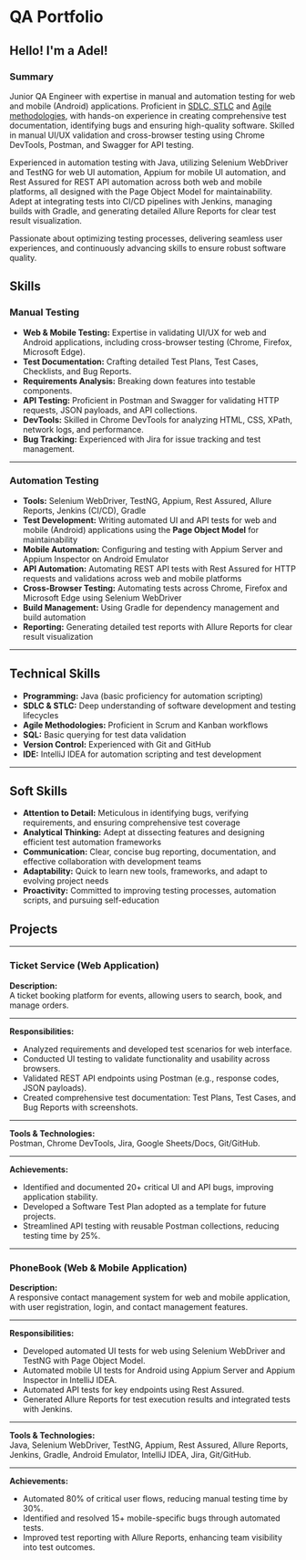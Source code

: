 # QA Portfolio

## Hello! I'm a Adel!

### Summary
Junior QA Engineer with expertise in manual and automation testing for web and mobile (Android) applications. Proficient in [SDLC, STLC](https://github.com/AdelOrobets/portfolio/blob/main/SDLC_and_STLC.md)
and [Agile methodologies](https://github.com/AdelOrobets/portfolio/blob/main/Agile%20Methodologies%20(Scrum%20%26%20Kanban).md), with hands-on experience in creating comprehensive test documentation, identifying bugs and ensuring high-quality 
software. Skilled in manual UI/UX validation and cross-browser testing using Chrome DevTools, Postman, and Swagger for API testing. 

Experienced in automation testing with Java, utilizing Selenium WebDriver and TestNG for web 
UI automation, Appium for mobile UI automation, and Rest Assured for REST API automation across 
both web and mobile platforms, all designed with the Page Object Model for maintainability. 
Adept at integrating tests into CI/CD pipelines with Jenkins, managing builds with Gradle, and 
generating detailed Allure Reports for clear test result visualization. 

Passionate about 
optimizing testing processes, delivering seamless user experiences, and continuously advancing skills 
to ensure robust software quality.

## Skills

### Manual Testing

- **Web & Mobile Testing:** Expertise in validating UI/UX for web and Android applications, including cross-browser testing (Chrome, Firefox, Microsoft Edge).  
- **Test Documentation:** Crafting detailed Test Plans, Test Cases, Checklists, and Bug Reports.  
- **Requirements Analysis:** Breaking down features into testable components.  
- **API Testing:** Proficient in Postman and Swagger for validating HTTP requests, JSON payloads, and API collections.  
- **DevTools:** Skilled in Chrome DevTools for analyzing HTML, CSS, XPath, network logs, and performance.  
- **Bug Tracking:** Experienced with Jira for issue tracking and test management.  

---

### Automation Testing

- **Tools:** Selenium WebDriver, TestNG, Appium, Rest Assured, Allure Reports, Jenkins (CI/CD), Gradle  
- **Test Development:** Writing automated UI and API tests for web and mobile (Android) applications using the **Page Object Model** for maintainability  
- **Mobile Automation:** Configuring and testing with Appium Server and Appium Inspector on Android Emulator  
- **API Automation:** Automating REST API tests with Rest Assured for HTTP requests and validations across web and mobile platforms  
- **Cross-Browser Testing:** Automating tests across Chrome, Firefox and Microsoft Edge using Selenium WebDriver  
- **Build Management:** Using Gradle for dependency management and build automation  
- **Reporting:** Generating detailed test reports with Allure Reports for clear result visualization  

---

## Technical Skills

- **Programming:** Java (basic proficiency for automation scripting)  
- **SDLC & STLC:** Deep understanding of software development and testing lifecycles  
- **Agile Methodologies:** Proficient in Scrum and Kanban workflows  
- **SQL:** Basic querying for test data validation  
- **Version Control:** Experienced with Git and GitHub  
- **IDE:** IntelliJ IDEA for automation scripting and test development  

---

## Soft Skills

- **Attention to Detail:** Meticulous in identifying bugs, verifying requirements, and ensuring comprehensive test coverage  
- **Analytical Thinking:** Adept at dissecting features and designing efficient test automation frameworks  
- **Communication:** Clear, concise bug reporting, documentation, and effective collaboration with development teams  
- **Adaptability:** Quick to learn new tools, frameworks, and adapt to evolving project needs  
- **Proactivity:** Committed to improving testing processes, automation scripts, and pursuing self-education

## Projects

---

### Ticket Service (Web Application)

**Description:**  
A ticket booking platform for events, allowing users to search, book, and manage orders.

---

**Responsibilities:**

- Analyzed requirements and developed test scenarios for web interface.
- Conducted UI testing to validate functionality and usability across browsers. 
- Validated REST API endpoints using Postman (e.g., response codes, JSON payloads).  
- Created comprehensive test documentation: Test Plans, Test Cases, and Bug Reports with screenshots.

---

**Tools & Technologies:**  
Postman, Chrome DevTools, Jira, Google Sheets/Docs, Git/GitHub.

---

**Achievements:**

- Identified and documented 20+ critical UI and API bugs, improving application stability.  
- Developed a Software Test Plan adopted as a template for future projects.  
- Streamlined API testing with reusable Postman collections, reducing testing time by 25%.

---

### PhoneBook (Web & Mobile Application)

**Description:**  
A responsive contact management system for web and mobile application, with user registration, login, and contact management features.

---

**Responsibilities:**

- Developed automated UI tests for web using Selenium WebDriver and TestNG with Page Object Model.  
- Automated mobile UI tests for Android using Appium Server and Appium Inspector in IntelliJ IDEA.  
- Automated API tests for key endpoints using Rest Assured.  
- Generated Allure Reports for test execution results and integrated tests with Jenkins.

---

**Tools & Technologies:**  
Java, Selenium WebDriver, TestNG, Appium, Rest Assured, Allure Reports, Jenkins, Gradle, Android Emulator, IntelliJ IDEA, Jira, Git/GitHub.

---

**Achievements:**

- Automated 80% of critical user flows, reducing manual testing time by 30%.  
- Identified and resolved 15+ mobile-specific bugs through automated tests.  
- Improved test reporting with Allure Reports, enhancing team visibility into test outcomes.

